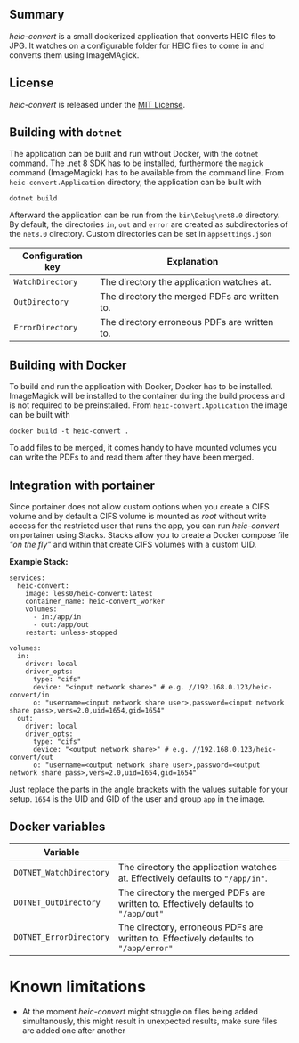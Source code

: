 ## Summary

*heic-convert* is a small dockerized application that converts HEIC files to JPG. It watches on a configurable folder 
for HEIC files to come in and converts them using ImageMAgick.

## License

*heic-convert* is released under the [MIT License](https://github.com/less0/heic-convert/blob/main/LICENSE).

## Building with `dotnet`

The application can be built and run without Docker, with the `dotnet` command. The .net 8 SDK 
has to be installed, furthermore the `magick` command (ImageMagick) has to be available from the 
command line. From `heic-convert.Application` directory, the application can be built with 

```
dotnet build
```

Afterward the application can be run from the `bin\Debug\net8.0` directory. By default, the 
directories `in`, `out` and `error` are created as subdirectories of the `net8.0` directory. 
Custom directories can be set in `appsettings.json`

| Configuration key | Explanation |
|-|-|
| `WatchDirectory` | The directory the application watches at. |
| `OutDirectory` | The directory the merged PDFs are written to. |
| `ErrorDirectory` | The directory erroneous PDFs are written to. |

## Building with Docker

To build and run the application with Docker, Docker has to be installed. ImageMagick will be 
installed to the container during the build process and is not required to be preinstalled. 
From `heic-convert.Application` the image can be built with

```
docker build -t heic-convert .
```

To add files to be merged, it comes handy to have mounted volumes you can write the PDFs to 
and read them after they have been merged. 

## Integration with portainer

Since portainer does not allow custom options when you create a CIFS volume and by default a 
CIFS volume is mounted as *root* without write access for the restricted user that runs the 
app, you can run *heic-convert* on portainer using Stacks. Stacks allow you to create a Docker 
compose file *"on the fly"* and within that create CIFS volumes with a custom UID. 

**Example Stack:**

```
services:
  heic-convert:
    image: less0/heic-convert:latest
    container_name: heic-convert_worker
    volumes:
      - in:/app/in 
      - out:/app/out
    restart: unless-stopped

volumes:
  in:
    driver: local
    driver_opts:
      type: "cifs"
      device: "<input network share>" # e.g. //192.168.0.123/heic-convert/in
      o: "username=<input network share user>,password=<input network share pass>,vers=2.0,uid=1654,gid=1654"
  out:
    driver: local
    driver_opts:
      type: "cifs"
      device: "<output network share>" # e.g. //192.168.0.123/heic-convert/out
      o: "username=<output network share user>,password=<output network share pass>,vers=2.0,uid=1654,gid=1654"
```

Just replace the parts in the angle brackets with the values suitable for your setup. `1654` is the 
UID and GID of the user and group `app` in the image.

## Docker variables

| Variable | |
|-|-|
| `DOTNET_WatchDirectory` | The directory the application watches at. Effectively defaults to `"/app/in"`. |
| `DOTNET_OutDirectory` | The directory the merged PDFs are written to. Effectively defaults to `"/app/out"` |
| `DOTNET_ErrorDirectory` | The directory, erroneous PDFs are written to. Effectively defaults to `"/app/error"` |

# Known limitations

- At the moment *heic-convert* might struggle on files being added simultanously, this might result in unexpected results, make sure files are added one after another